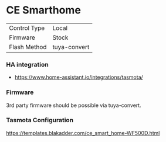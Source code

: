 # CE Smarthome

|    |    |
| -- | -- |
| Control Type | Local |
| Firmware | Stock |
| Flash Method | tuya-convert |

### HA integration
- https://www.home-assistant.io/integrations/tasmota/

### Firmware
3rd party firmware should be possible via tuya-convert.

### Tasmota Configuration
https://templates.blakadder.com/ce_smart_home-WF500D.html